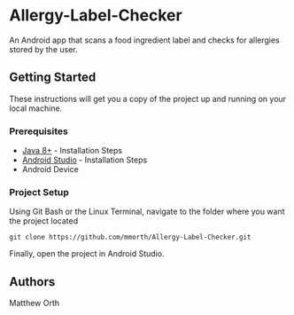 # Allergy-Label-Checker
An Android app that scans a food ingredient label and checks for allergies stored by the user.

## Getting Started
These instructions will get you a copy of the project up and running on your local machine.

### Prerequisites
* [Java 8+](http://www.oracle.com/technetwork/java/javase/downloads/jdk8-downloads-2133151.html) - Installation Steps
* [Android Studio](https://developer.android.com/studio/) - Installation Steps
* Android Device

### Project Setup
Using Git Bash or the Linux Terminal, navigate to the folder where you want the project located

```
git clone https://github.com/mmorth/Allergy-Label-Checker.git
```

Finally, open the project in Android Studio.

## Authors
Matthew Orth
